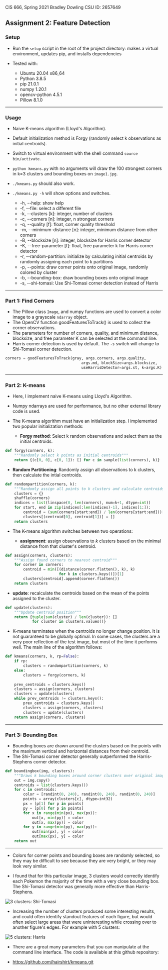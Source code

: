 CIS 666, Spring 2021
Bradley Dowling 
CSU ID: 2657649

Assignment 2: Feature Detection
---


### Setup

* Run the `setup` script in the root of the project directory: makes a virtual environment, updates pip, and installs dependencies

* Tested with:
    * Ubuntu 20.04 x86_64
    * Python 3.8.5
    * pip 21.0.1
    * numpy 1.20.1
    * opencv-python 4.5.1
    * Pillow 8.1.0

---

### Usage

* Naive K-means algorithm (Lloyd's Algorithm). 
* Default initialization method is Forgy (randomly select k observations as initial centroids).

* Switch to virtual environment with the shell command `source bin/activate`.
* `python kmeans.py` with no arguments will draw the 100 strongest corners in k=3 clusters and bounding boxes on `image1.jpg`.
* `./kmeans.py` should also work.
* `./kmeans.py -h` will show options and switches.
    * -h, --help:                   show help
    * -f, --file:                   select a different file
    * -k, --clusters [k]:           integer, number of clusters
    * -c, --corners [n]:            integer, n strongest corners
    * -q, --quality [f]:            float, corner quality threshold
    * -m, --minimum-distance [n]:   integer, minimum distance from other corners
    * -B, --blocksize [n]:          integer, blocksize for Harris corner detector
    * -K, --free-parameter [f]:     float, free parameter k for Harris corner detector
    * -r, --random-partition:       initialize by calculating initial centroids by randomly assigning each point to k partitions
    * -p, --points:                 draw corner points onto original image, randomly colored by cluster
    * -b, --bounding-box:           draw bounding boxes onto original image
    * -s, --shi-tomasi:             Use Shi-Tomasi corner detection instead of Harris

---

### Part 1: Find Corners

* The Pillow class `Image`, and numpy functions are used to convert a color image to a grayscale `ndarray` object.
* The OpenCV function goodFeaturesToTrack() is used to collect the corner observations.
* The parameters for number of corners, quality, and minimum distance, blocksize, and 
free parameter K can be selected at the command line.
* Harris corner detection is used by default. The `-s` switch will change to Shi-Tomasi corner detection.

```python
corners = goodFeaturesToTrack(gray, args.corners, args.quality, 
                                  args.md, blockSize=args.blocksize, 
                                  useHarrisDetector=args.st, k=args.K)
```

---

### Part 2: K-means

* Here, I implement naive K-means using Lloyd's Algorithm. 
* Numpy ndarrays are used for performance, but no other external library code is used.

* The K-means algorithm must have an initialization step. I implemented two popular initialization methods:

    * **Forgy method**: Select k random observations and select them as the initial centroids.
    
```python
def forgy(corners, k):
    """Randomly select k points as initial centroids"""
    return {(c[0, 0], c[0, 1]): [] for c in sample(list(corners), k)}
```

   * **Random Partitioning**: Randomly assign all observations to k clusters, then calculate the intial centroids.

```python
def randompartition(corners, k):
    """Randomly assign all points to k clusters and calculate centroids"""
    clusters = {}
    shuffle(corners)
    indices = list(linspace(0, len(corners), num=k+1, dtype=int))
    for start, end in zip(indices[:len(indices)-1], indices[1:]):
        centroid = (sum(corners[start:end]) / len(corners[start:end]))[0]
        clusters[(centroid[0], centroid[1])] = []
    return clusters
```

* The K-means algorithm switches between two operations:

    * **assignment**: assign observations to *k* clusters based on the minimal distance from that cluster's centroid. 

```python
def assign(corners, clusters):
    """Assign found corners to nearest centroid"""
    for corner in corners:
        centroid = min([(distance(corner.flatten(), k), k)
                        for k in clusters.keys()])[1]
        clusters[centroid].append(corner.flatten())
    return clusters

```

   * **update**: recalculate the centroids based on the mean of the points assigned to the cluster.

```python
def update(clusters):
    """Update centroid position"""
    return {tuple(sum(cluster) / len(cluster)): []
            for cluster in clusters.values()}

```

* K-means terminates when the centroids no longer change position. It is not guaranteed to be globally optimal. In some cases, the clusters are a very poor reflection of the test image, but most of the time it performs well. The main line of the algorithm follows:

```python
def kmeans(corners, k, rp=False):
    if rp:
        clusters = randompartition(corners, k)
    else:
        clusters = forgy(corners, k)
    
    prev_centroids = clusters.keys()
    clusters = assign(corners, clusters)
    clusters = update(clusters)
    while prev_centroids != clusters.keys():
        prev_centroids = clusters.keys()
        clusters = assign(corners, clusters)
        clusters = update(clusters)
    return assign(corners, clusters)
```

---

### Part 3: Bounding Box

* Bounding boxes are drawn around the clusters based on the points with the maximum vertical and horizontal distances from their centroid.
* The Shi-Tomasi corner detector generally outperformed the Harris-Stephens corner detector.

```python
def boundingbox(img, clusters):
    """Draws k bounding boxes around corner clusters over original image"""
    out = img.copy()
    centroids = list(clusters.keys())
    for c in centroids:
        color = [randint(0, 240), randint(0, 240), randint(0, 240)]
        points = array(clusters[c], dtype=int32)
        px = [p[1] for p in points]
        py = [p[0] for p in points]
        for x in range(min(px), max(px)):
            out[x, min(py)] = color
            out[x, max(py)] = color
        for y in range(min(py), max(py)):
            out[min(px), y] = color
            out[max(px), y] = color
    return out
```
---

* Colors for corner points and bounding boxes are randomly selected, so they may be difficult to see because they are very bright, or they may look very similar.

* I found that for this particular image, 3 clusters would correctly identify each Pokemon the majority of the time with a very close bounding box. The Shi-Tomasi detector was generally more effective than Harris-Stephens.

![3 clusters: Shi-Tomasi](images/k=3_shi.png)

* Increasing the number of clusters produced some interesting results, and could often identify standout features of each figure, but would often select large areas that were uninteresting while crossing over to another figure's edges. For example with 5 clusters:

![5 clusters: Harris](images/k=5_harris.png)

* There are a great many parameters that you can manipulate at the command line interface. The code is available at this github repository: 

* https://github.com/hairshirt/kmeans.git
